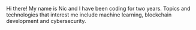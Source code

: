 Hi there! My name is Nic and I have been coding for two years. Topics and technologies that interest me include machine learning, blockchain development and cybersecurity.

<!---
nicoftheshire/nicoftheshire is a ✨ special ✨ repository because its `README.md` (this file) appears on your GitHub profile.
You can click the Preview link to take a look at your changes.
--->
